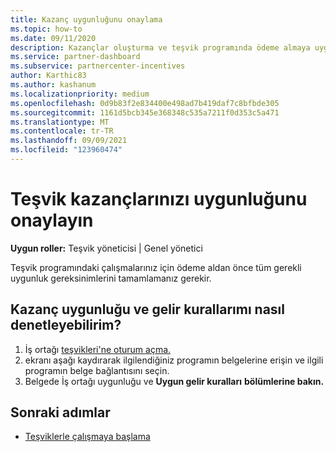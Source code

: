 ```yaml
---
title: Kazanç uygunluğunu onaylama
ms.topic: how-to
ms.date: 09/11/2020
description: Kazançlar oluşturma ve teşvik programında ödeme almaya uygun olduğundan emin olun. Kazançlar için uygunluk ve gelir kurallarınızı İş Ortağı Merkezi.
ms.service: partner-dashboard
ms.subservice: partnercenter-incentives
author: Karthic83
ms.author: kashanum
ms.localizationpriority: medium
ms.openlocfilehash: 0d9b83f2e834400e498ad7b419daf7c8bfbde305
ms.sourcegitcommit: 1161d5bcb345e368348c535a7211f0d353c5a471
ms.translationtype: MT
ms.contentlocale: tr-TR
ms.lasthandoff: 09/09/2021
ms.locfileid: "123960474"
---
```

# <a name="confirm-your-incentives-earnings-eligibility"></a>Teşvik kazançlarınızı uygunluğunu onaylayın

**Uygun roller:** Teşvik yöneticisi | Genel yönetici

Teşvik programındaki çalışmalarınız için ödeme aldan önce tüm gerekli uygunluk gereksinimlerini tamamlamanız gerekir.

## <a name="how-do-i-check-my-earning-eligibility-and-revenue-rules"></a>Kazanç uygunluğu ve gelir kurallarımı nasıl denetleyebilirim?

1. İş ortağı [teşvikleri'ne oturum açma.](https://partner.microsoft.com/membership/partner-incentives)
2. ekranı aşağı kaydırarak ilgilendiğiniz programın belgelerine erişin ve ilgili programın belge bağlantısını seçin.
3. Belgede İş ortağı uygunluğu ve **Uygun gelir kuralları** **bölümlerine bakın.**

## <a name="next-steps"></a>Sonraki adımlar

- [Teşviklerle çalışmaya başlama](incentives-get-started-intro.md)
